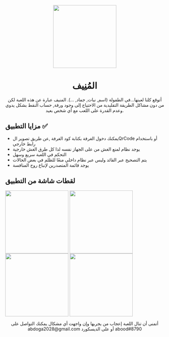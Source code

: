 <p align="center">
<img align="center" src="https://user-images.githubusercontent.com/67074750/172014157-31dc1e76-960d-4437-8dd4-7e0a314b6c14.png" width="200"/>
</p>


<h1 align="center">المُنِيف</h1>

<p align="center">
أتوقع كلنا لعبنها...في الطفولة (اسم, نبات, جماد, ...).
المنيف عبارة عن هذه اللعبة لكن من دون مشاكل الطريقة التقليدية من الاحتياج إلى وجود ورقة, حساب النقط بشكل يدوي وعدم القدرة على اللعب مع أي شخص بعيد.
</p>

<h2>مزايا التطبيق ✅</h2>

 * يمكنك دخول الغرفة بكتابة كود الغرفة ,عن طريق تصوير الQrCode أو باستخدام رابط خارجي
 * يوجد نظام لمنع الغش من على الجهاز نفسه لذا كل طرق الغش خارجية
 * التحكم في اللعبة سريع وسهل 
 * يتم التصحيح عبر القائد وليس عبر نظام داخلي منعًا للظلم في بعض الحالات
 * يوجد قائمة المتصدرين لإنباع روح المنافسة

<h2>لقطات شاشة من التطبيق</h2>
<p align="center" style="display:inline" float="left">
  <img align="center" src="https://user-images.githubusercontent.com/67074750/174643780-f109910b-df4e-438d-8876-e571322bda2e.png" width="200"/>
  <img align="center" src="https://user-images.githubusercontent.com/67074750/174643789-41619c3e-edf6-48ba-9032-a5e2d1b2f1d0.png" width="200"/>
  <img align="center" src="https://user-images.githubusercontent.com/67074750/174643800-b894116c-e12f-4c10-941b-f5535cf7c6df.png" width="200"/>
  <img align="center" src="https://user-images.githubusercontent.com/67074750/174643793-8f4387dd-1bb3-4310-b193-a61237de93c5.png" width="200"/>
</p>

<p align="center">
  أتمنى أن تنال اللعبة إعجاب من يجربها وإن واجهت أي مشكال يمكنك التواصل على abdoga2028@gmail.com أو على الديسكورد abood#8790
</p>

